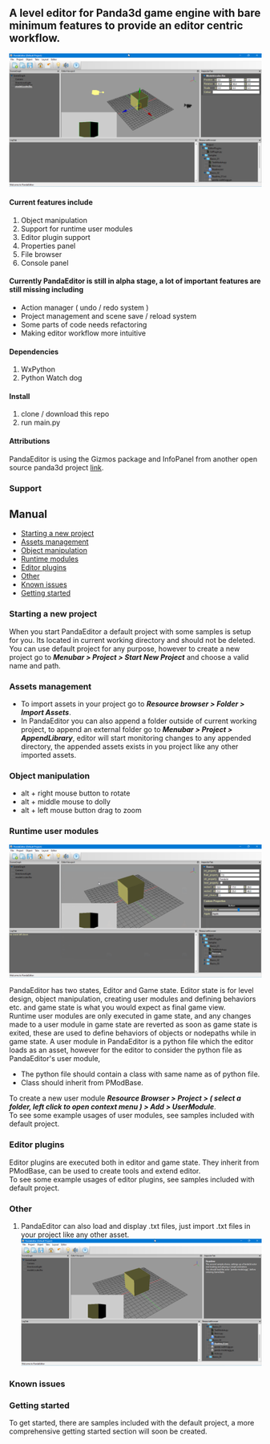## A level editor for Panda3d game engine with bare minimum features to provide an editor centric workflow.

![Image](images//01.png)

#### Current features include
1. Object manipulation
2. Support for runtime user modules 
3. Editor plugin support
4. Properties panel 
5. File browser
6. Console panel

#### Currently PandaEditor is still in alpha stage, a lot of important features are still missing including
* Action manager ( undo / redo system )
* Project management and scene save / reload system
* Some parts of code needs refactoring
* Making editor workflow more intuitive

#### Dependencies
1. WxPython
2. Python Watch dog

#### Install
1. clone / download this repo
2. run main.py

#### Attributions
PandaEditor is using the Gizmos package and InfoPanel from another open source panda3d project [link](https://github.com/Derfies/panda3d-editor).

### Support
## Manual
* [Starting a new project](https://github.com/rehmanx/PandaEditor/edit/main/README.md#starting-a-new-project "")
* [Assets management](https://github.com/rehmanx/PandaEditor/edit/main/README.md#assets-management)
* [Object manipulation](https://github.com/rehmanx/PandaEditor/edit/main/README.md#object-manipulation)
* [Runtime modules](https://github.com/rehmanx/PandaEditor/edit/main/README.md#runtime-user-modules)
* [Editor plugins](https://github.com/rehmanx/PandaEditor/edit/main/README.md#editor-plugins)
* [Other]()
* [Known issues](https://github.com/rehmanx/PandaEditor/edit/main/README.md#known-issues)
* [Getting started]()

### Starting a new project
When you start PandaEditor a default project with some samples is setup for you.
Its located in current working directory and should not be deleted. You can use default project for any purpose, however to create a new project go to
**_Menubar > Project > Start New Project_** and choose a valid name and path.

### Assets management
* To import assets in your project go to **_Resource browser > Folder > Import Assets_**.
* In PandaEditor you can also append a folder outside of current working project, to append an external folder go to **_Menubar > Project > AppendLibrary_**, editor will start monitoring changes to any appended directory, the appended assets exists in you project like any other imported assets.

### Object manipulation 
* alt + right mouse button to rotate
* alt + middle mouse to dolly
* alt + left mouse button drag to zoom

### Runtime user modules

![Image](images//module.png)

PandaEditor has two states, Editor and Game state. Editor state is for level design, object manipulation, creating user modules and defining behaviors etc. and game state is what you would expect as final game view.  
Runtime user modules are only executed in game state, and any changes made to a user module in game state are reverted as soon as game state is exited, these are used to define behaviors of objects or nodepaths while in game state. 
A user module in PandaEditor is a python file which the editor loads as an asset, however for the editor to consider the python file as PandaEditor's user module,
* The python file should contain a class with same name as of python file.
* Class should inherit from PModBase.

To create a new user module **_Resource Browser > Project > ( select a folder, left click to open context menu ) > Add > UserModule_**.  
To see some example usages of user modules, see samples included with default project.  

### Editor plugins
Editor plugins are executed both in editor and game state. They inherit from PModBase, can be used to create tools and extend editor.  
To see some example usages of editor plugins, see samples included with default project.  

### Other
1. PandaEditor can also load and display .txt files, just import .txt files in your project like any other asset. 
  ![Image](images//text_file.png)

### Known issues
### Getting started
To get started, there are samples included with the default project, a more comprehensive getting started section will soon be created.
